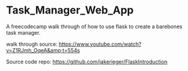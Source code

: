 
# Task_Manager_Web_App
A freecodecamp walk through of how to use flask to create a barebones task manager. 

walk through source: https://www.youtube.com/watch?v=Z1RJmh_OqeA&amp;t=554s  

Source code repo: https://github.com/jakerieger/FlaskIntroduction
